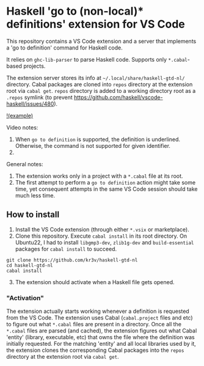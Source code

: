 # Haskell 'go to (non-local)* definitions' extension for VS Code

This repository contains a VS Code extension and a server that implements a 'go to definition' command for Haskell code.

It relies on `ghc-lib-parser` to parse Haskell code. Supports only `*.cabal`-based projects.

The extension server stores its info at `~/.local/share/haskell-gtd-nl/` directory. Cabal packages are cloned into `repos` directory at the extension root via `cabal get`.
`repos` directory is added to a working directory root as a `.repos` symlink (to prevent https://github.com/haskell/vscode-haskell/issues/480).

[!(example)](https://github.com/kr3v/gtd-nl-hs/assets/14293293/a5dc1f20-d343-4761-ad65-5af7d6cefe91)

Video notes:
1. When `go to definition` is supported, the definition is underlined. Otherwise, the command is not supported for given identifier.
2. 

General notes:
1. The extension works only in a project with a `*.cabal` file at its root.
2. The first attempt to perform a `go to definition` action might take some time, yet consequent attempts in the same VS Code session should take much less time.

## How to install
1. Install the VS Code extension (through either `*.vsix` or marketplace).
2. Clone this repository. Execute `cabal install` in its root directory. On Ubuntu22, I had to install `libgmp3-dev`, `zlib1g-dev` and `build-essential` packages for `cabal install` to succeed.
```shell
git clone https://github.com/kr3v/haskell-gtd-nl
cd haskell-gtd-nl
cabal install
```
3. The extension should activate when a Haskell file gets opened.

### "Activation"
The extension actually starts working whenever a definition is requested from the VS Code. 
The extension uses Cabal (`cabal.project` files and etc) to figure out what `*.cabal` files are present in a directory.
Once all the `*.cabal` files are parsed (and cached), the extension figures out what Cabal 'entity' (library, executable, etc) that owns the file where the definition was initially requested.
For the matching 'entity' and all local libraries used by it, the extension clones the corresponding Cabal packages into the `repos` directory at the extension root via `cabal get`.

